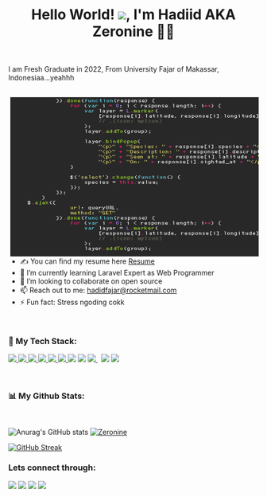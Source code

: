 <h1 align="center">Hello World! <img src="https://raw.githubusercontent.com/MartinHeinz/MartinHeinz/master/wave.gif" width="30px">, I'm Hadiid AKA Zeronine 👩‍💻</h1>
<br>

I am Fresh Graduate in 2022, From University Fajar of Makassar, Indonesiaa...yeahhh

<br>

<img align="right" alt="GIF" src="https://github.com/bhumikatewary/bhumikatewary/blob/main/giphy.gif" width="500" height="320" />

- ✍ You can find my resume here [Resume](https://drive.google.com/file/d/1HHgm50xVG8HFG7ywFTslA46Ga-hxSDt_/view?usp=sharing)
- 🌱 I’m currently learning Laravel Expert as Web Programmer
- 👯 I’m looking to collaborate on open source
- 📫 Reach out to me: hadidfajar@rocketmail.com
- ⚡ Fun fact: Stress ngoding cokk

<br>


### 🚀 My Tech Stack:

<p align="left">
    <a href="https://www.w3.org/html/" target="_blank"> <img src="https://img.icons8.com/color/48/000000/html-5.png"/> </a>
    <a href="https://www.w3schools.com/css/" target="_blank"> <img src="https://img.icons8.com/color/48/000000/css3.png"/> </a>
    <a href="https://getbootstrap.com" target="_blank"> <img src="https://img.icons8.com/color/48/000000/bootstrap.png"/> </a>
    <a href="https://www.php.net/" target="_blank"> <img src="https://img.icons8.com/external-flaticons-lineal-color-flat-icons/48/000000/external-php-web-development-flaticons-lineal-color-flat-icons.png"/> </a>
   <a href="https://laravel.com/" target="_blank"> <img src="https://img.icons8.com/fluency/48/000000/laravel.png"/> </a>
    <a href="https://developer.mozilla.org/en-US/docs/Web/JavaScript" target="_blank"> <img src="https://img.icons8.com/color/48/000000/javascript.png"/> </a>
    <a href="https://en.wikipedia.org/wiki/C%2B%2B"><img src="https://img.icons8.com/color/48/000000/c-plus-plus-logo.png"/></a>
    <a href="https://jquery.com/"><img src="https://img.icons8.com/external-tal-revivo-shadow-tal-revivo/48/000000/external-jquery-is-a-javascript-library-designed-to-simplify-html-logo-shadow-tal-revivo.png"/></a>
    <a style="padding-right:8px;" href="https://nodejs.org" target="_blank"> <img src="https://img.icons8.com/color/48/000000/nodejs.png"/> </a>
    <a href="https://www.android.com/intl/en_in/" target="_blank"><img src="https://img.icons8.com/color/48/000000/android-os.png"/></a>
    <a href="https://wordpress.com/"><img src="https://img.icons8.com/fluency/48/000000/wordpress.png"/></a>
</p>

<br>


### 📊 My Github Stats:
<br/>

![Anurag's GitHub stats](https://github-readme-stats.vercel.app/api?username=hadidfajar09&show_icons=true&theme=radical) <a href="https://github.com/hadidfajar09/github-readme-stats"><img alt="Zeronine" src="https://github-readme-stats.vercel.app/api/top-langs/?username=hadidfajar09&langs_count=8&count_private=true&layout=compact&theme=react&hide_border=true&bg_color=0D1117" /></a>

[![GitHub Streak](https://github-readme-streak-stats.herokuapp.com?user=hadidfajar09&theme=radical&hide_border=true&date_format=M%20j%5B%2C%20Y%5D)](https://git.io/streak-stats)
<br>


### Lets connect through:
<a href="https://www.facebook.com/mochammad.hadid.fajar/"><img src="https://img.icons8.com/fluency/48/000000/meta.png"/></a>
<a href="https://twitter.com/HadidFajar09"><img src="https://img.icons8.com/color/48/000000/twitter--v1.png"/></a>
<a href="https://www.linkedin.com/in/hadid-fajar-zeronine/"><img src="https://img.icons8.com/color/48/000000/linkedin.png"/></a>
<a href="https://in.pinterest.com/"><img src="https://img.icons8.com/color/48/000000/pinterest--v1.png"/></a>



[resume]: https://drive.google.com/file/d/1HHgm50xVG8HFG7ywFTslA46Ga-hxSDt_/view?usp=sharing
